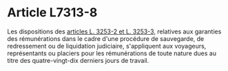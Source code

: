 # Article L7313-8

Les dispositions des [articles L. 3253-2 et L. 3253-3,][1] relatives aux garanties des rémunérations dans le cadre d'une procédure de sauvegarde, de redressement ou de liquidation judiciaire, s'appliquent aux voyageurs, représentants ou placiers pour les rémunérations de toute nature dues au titre des quatre-vingt-dix derniers jours de travail.

 [1]: /affichCodeArticle.do?cidTexte=LEGITEXT000006072050&idArticle=LEGIARTI000006902896&dateTexte=&categorieLien=cid